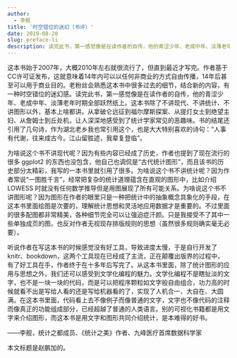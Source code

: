 ```yaml
---
author: 
  - 李舰
title: '时空错位的迷幻（书评）'
date: 2019-08-20
slug: preface-li
description: 读完此书，第一感觉像是在读作者的自传，他的青涩少年、老成中年、淡薄老年时期全部跃然纸上。这本书除了不讲现代、不讲统计、不讲图形以外，基本上啥都讲。从拿破仑远征到福尔摩斯探案、从提灯女士到绝望主妇、从詹姆士到丘处机，让人深深地感受到了统计学家常见的恶趣味......
---
```


这本书始于2007年，大概2010年左右就很流行了，但直到最近才写完。作者基于CC许可证发布，这就意味着14年内可以以任何非商业的方式自由传播，14年后甚至可以用于商业目的。老粉丝会熟悉这本书中很多过去的细节，结合新的内容，有一种时空错位的迷幻感。读完此书，第一感觉像是在读作者的自传，他的青涩少年、老成中年、淡薄老年时期全部跃然纸上。这本书除了不讲现代、不讲统计、不讲图形以外，基本上啥都讲。从拿破仑远征到福尔摩斯探案、从提灯女士到绝望主妇、从詹姆士到丘处机，让人深深地感受到了统计学家常见的恶趣味。书的结尾还引用了几句诗，作为湖北老乡我也常引用这个，也是大大特别喜欢的诗句：“人事有代谢，往来成古今。江山留胜迹，我辈复登临”。

为啥说这个书不讲现代呢？因为有些内容已经成了历史，作者也提到了现在流行的很多 ggplot2 的东西也没包含，他自己也调侃是“古代统计图形”，而且该书的历史部分太精彩，我写的一本书里就引用了很多。为啥说这个书不讲统计呢？因为作者常说“一图胜千言”，经常把复杂的统计道理蕴含在直观的图形中，比如介绍 LOWESS 时就没有任何数学推导但是用图展现了所有可能关系。为啥说这个书不讲图形呢？因为图形在作者的眼里只是一种把统计中的抽象概念具象化的手段，在这本书里面绘图是次要的，理解统计思想和灵活地应用数据才是重要的。不过里面的很多配图都非常精美，各种细节完全可以让强迫症汗颜。只是我接受不了其中一些单独成页的图，也反对作者无视现存排版规则的思想（虽然很多规则确实毫无必要）。

听说作者在写这本书的时候感觉没有好工具，导致进度太慢，于是自行开发了 knitr、bookdown，这两个工具现在已经成了主流，正在颠覆出版界的过程中，有了好工具在手，作者终于在十多年后写完了。从这本书里面，除了统计图形的应用与思想之外，我们还可以感受到文学化编程的魅力。文学化编程不是瞎扯淡的文字，也不是一块一块的代码，而是可以把程序颗粒如文字般自由组合，功力高的时候就看不出是写给人看的还是写给机器看的了，实现了人机合一、大自在、大圆满。在这本书里面，代码看上去不像例子而像普通的文字，文字也不像代码的注释而像真正的功能组成部分，已经超越了普通的人类语言。别的可视化书籍都是用文字来介绍图形，而这本书是用文字和图形共同介绍统计，是本难得的好书。

——李舰，统计之都成员、《统计之美》作者、九峰医疗首席数据科学家

<div class="side side-right">

本文标题是赵鹏加的。

</div>
